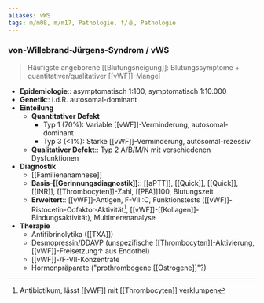 ```yaml
---
aliases: vWS
tags: m/m08, m/m17, Pathologie, f/🩸, Pathologie
---
```

### von-Willebrand-Jürgens-Syndrom / vWS 
> Häufigste angeborene [[Blutungsneigung]]: Blutungssymptome + quantitativer/qualitativer [[vWF]]-Mangel
- **Epidemiologie**:: asymptomatisch 1:100, symptomatisch 1:10.000
- **Genetik**:: i.d.R. autosomal-dominant
- **Einteilung**
	- **Quantitativer Defekt**
		- Typ 1 (70%): Variable [[vWF]]-Verminderung, autosomal-dominant
		- Typ 3 (<1%): Starke [[vWF]]-Verminderung, autosomal-rezessiv
	- **Qualitativer Defekt**:: Typ 2 A/B/M/N mit verschiedenen Dysfunktionen
- **Diagnostik**
	- [[Familienanamnese]]
	- **Basis-[[Gerinnungsdiagnostik]]**:: [[aPTT]], [[Quick]], [[Quick]], [[INR]], [[Thrombocyten]]-Zahl, [[PFA]]100, Blutungszeit
	- **Erweitert**:: [[vWF]]-Antigen, F-VIII:C, Funktionstests ([[vWF]]-Ristocetin-Cofaktor-Aktivität[^1], [[vWF]]-[[Kollagen]]-Bindungsaktivität), Multimerenanalyse
- **Therapie**
	- Antifibrinolytika ([[TXA]])
	- Desmopressin/DDAVP (unspezifische [[Thrombocyten]]-Aktivierung, [[vWF]]-Freisetzung↑ aus Endothel)
	- [[vWF]]-/F-VII-Konzentrate
	- Hormonpräparate ("prothrombogene [[Östrogene]]"?)

[^1]: Antibiotikum, lässt [[vWF]] mit [[Thrombocyten]] verklumpen